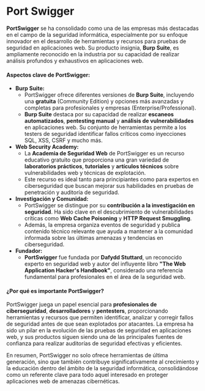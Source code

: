 # Port Swigger

**PortSwigger** se ha consolidado como una de las empresas más destacadas en el campo de la seguridad informática, especialmente por su enfoque innovador en el desarrollo de herramientas y recursos para pruebas de seguridad en aplicaciones web. Su producto insignia, **Burp Suite**, es ampliamente reconocido en la industria por su capacidad de realizar análisis profundos y exhaustivos en aplicaciones web.

#### **Aspectos clave de PortSwigger:**

* **Burp Suite:**
  * PortSwigger ofrece diferentes versiones de **Burp Suite**, incluyendo una **gratuita** (Community Edition) y opciones más avanzadas y completas para profesionales y empresas (Enterprise/Professional).
  * **Burp Suite** destaca por su capacidad de realizar **escaneos automatizados**, **pentesting manual** y **análisis de vulnerabilidades** en aplicaciones web. Su conjunto de herramientas permite a los testers de seguridad identificar fallos críticos como inyecciones SQL, XSS, CSRF y mucho más.
* **Web Security Academy:**
  * La **Academia de Seguridad Web** de PortSwigger es un recurso educativo gratuito que proporciona una gran variedad de **laboratorios prácticos**, **tutoriales** y **artículos técnicos** sobre vulnerabilidades web y técnicas de explotación.
  * Este recurso es ideal tanto para principiantes como para expertos en ciberseguridad que buscan mejorar sus habilidades en pruebas de penetración y auditoría de seguridad.
* **Investigación y Comunidad:**
  * PortSwigger se distingue por su **contribución a la investigación en seguridad**. Ha sido clave en el descubrimiento de vulnerabilidades críticas como **Web Cache Poisoning** y **HTTP Request Smuggling**.
  * Además, la empresa organiza eventos de seguridad y publica contenido técnico relevante que ayuda a mantener a la comunidad informada sobre las últimas amenazas y tendencias en ciberseguridad.
* **Fundador:**
  * **PortSwigger** fue fundada por **Dafydd Stuttard**, un reconocido experto en seguridad web y autor del influyente libro **"The Web Application Hacker's Handbook"**, considerado una referencia fundamental para profesionales en el área de la seguridad web.

#### **¿Por qué es importante PortSwigger?**

PortSwigger juega un papel esencial para **profesionales de ciberseguridad**, **desarrolladores** y **pentesters**, proporcionando herramientas y recursos que permiten identificar, analizar y corregir fallos de seguridad antes de que sean explotados por atacantes. La empresa ha sido un pilar en la evolución de las pruebas de seguridad en aplicaciones web, y sus productos siguen siendo una de las principales fuentes de confianza para realizar auditorías de seguridad efectivas y eficientes.

En resumen, PortSwigger no solo ofrece herramientas de última generación, sino que también contribuye significativamente al crecimiento y la educación dentro del ámbito de la seguridad informática, consolidándose como un referente clave para todo aquel interesado en proteger aplicaciones web de amenazas cibernéticas.
